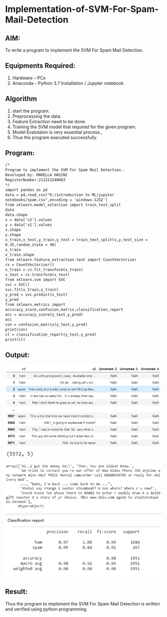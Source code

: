 # Implementation-of-SVM-For-Spam-Mail-Detection

## AIM:
To write a program to implement the SVM For Spam Mail Detection.

## Equipments Required:
1. Hardware – PCs
2. Anaconda – Python 3.7 Installation / Jupyter notebook

## Algorithm
1. start the program.
2. Preprocessing the data.
3. Feature Extraction need to be done.
4. Training the SVM model that required for the given program.
5. Model Evalutaion is very essential process.,
6. Thus the program executed successfully.
## Program:
```
/*
Program to implement the SVM For Spam Mail Detection..
Developed by: MARELLA HASINI
RegisterNumber:212223240083
*/
import pandas as pd
data = pd.read_csv("D:/introduction to ML/jupyter notebooks/spam.csv",encoding = 'windows-1252')
from sklearn.model_selection import train_test_split
data
data.shape
x = data['v2'].values
y = data['v1'].values
x.shape
y.shape
x_train,x_test,y_train,y_test = train_test_split(x,y,test_size = 0.35,random_state = 48)
x_train
x_train.shape
from sklearn.feature_extraction.text import CountVectorizer
cv = CountVectorizer()
x_train = cv.fit_transform(x_train)
x_test = cv.transform(x_test)
from sklearn.svm import SVC
svc = SVC()
svc.fit(x_train,y_train)
y_pred = svc.predict(x_test)
y_pred
from sklearn.metrics import accuracy_score,confusion_matrix,classification_report
acc = accuracy_score(y_test,y_pred)
acc
con = confusion_matrix(y_test,y_pred)
print(con)
cl = classification_report(y_test,y_pred)
print(cl)
```

## Output:
![alt text](<ml 9.png>)
![alt text](<ml 9.1.png>)
![alt text](<ml 9.2.png>)
![alt text](<Screenshot 2024-05-09 235045.png>)
## Result:
Thus the program to implement the SVM For Spam Mail Detection is written and verified using python programming.

